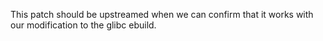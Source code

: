 This patch should be upstreamed when we can confirm that it works with
our modification to the glibc ebuild.
